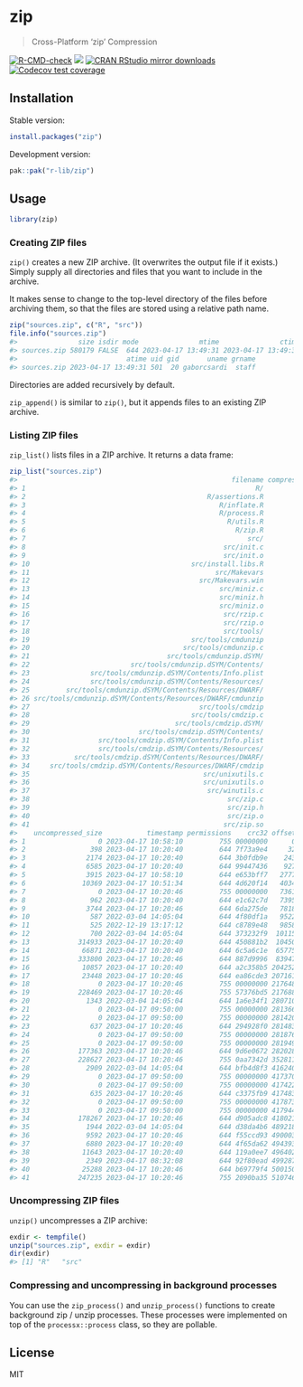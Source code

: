 
<!-- README.md is generated from README.Rmd. Please edit that file -->

# zip

> Cross-Platform ‘zip’ Compression

<!-- badges: start -->

[![R-CMD-check](https://github.com/r-lib/zip/actions/workflows/R-CMD-check.yaml/badge.svg)](https://github.com/r-lib/zip/actions/workflows/R-CMD-check.yaml)
[![](https://www.r-pkg.org/badges/version/zip)](https://www.r-pkg.org/pkg/zip)
[![CRAN RStudio mirror
downloads](https://cranlogs.r-pkg.org/badges/zip)](https://www.r-pkg.org/pkg/zip)
[![Codecov test
coverage](https://codecov.io/gh/r-lib/zip/branch/main/graph/badge.svg)](https://app.codecov.io/gh/r-lib/zip?branch=main)
<!-- badges: end -->

## Installation

Stable version:

``` r
install.packages("zip")
```

Development version:

``` r
pak::pak("r-lib/zip")
```

## Usage

``` r
library(zip)
```

### Creating ZIP files

`zip()` creates a new ZIP archive. (It overwrites the output file if it
exists.) Simply supply all directories and files that you want to
include in the archive.

It makes sense to change to the top-level directory of the files before
archiving them, so that the files are stored using a relative path name.

``` r
zip("sources.zip", c("R", "src"))
file.info("sources.zip")
#>               size isdir mode               mtime               ctime
#> sources.zip 580179 FALSE  644 2023-04-17 13:49:31 2023-04-17 13:49:31
#>                           atime uid gid       uname grname
#> sources.zip 2023-04-17 13:49:31 501  20 gaborcsardi  staff
```

Directories are added recursively by default.

`zip_append()` is similar to `zip()`, but it appends files to an
existing ZIP archive.

### Listing ZIP files

`zip_list()` lists files in a ZIP archive. It returns a data frame:

``` r
zip_list("sources.zip")
#>                                                     filename compressed_size
#> 1                                                         R/               0
#> 2                                             R/assertions.R             151
#> 3                                                R/inflate.R             627
#> 4                                                R/process.R            1793
#> 5                                                  R/utils.R            1202
#> 6                                                    R/zip.R            3274
#> 7                                                       src/               0
#> 8                                                 src/init.c             367
#> 9                                                 src/init.o            1648
#> 10                                        src/install.libs.R             272
#> 11                                              src/Makevars             199
#> 12                                          src/Makevars.win             273
#> 13                                               src/miniz.c           55268
#> 14                                               src/miniz.h           18115
#> 15                                               src/miniz.o          120248
#> 16                                                src/rzip.c            2853
#> 17                                                src/rzip.o           10431
#> 18                                                src/tools/               0
#> 19                                        src/tools/cmdunzip           62958
#> 20                                      src/tools/cmdunzip.c             590
#> 21                                  src/tools/cmdunzip.dSYM/               0
#> 22                         src/tools/cmdunzip.dSYM/Contents/               0
#> 23               src/tools/cmdunzip.dSYM/Contents/Info.plist             304
#> 24               src/tools/cmdunzip.dSYM/Contents/Resources/               0
#> 25         src/tools/cmdunzip.dSYM/Contents/Resources/DWARF/               0
#> 26 src/tools/cmdunzip.dSYM/Contents/Resources/DWARF/cmdunzip           70680
#> 27                                          src/tools/cmdzip           63367
#> 28                                        src/tools/cmdzip.c            1066
#> 29                                    src/tools/cmdzip.dSYM/               0
#> 30                           src/tools/cmdzip.dSYM/Contents/               0
#> 31                 src/tools/cmdzip.dSYM/Contents/Info.plist             303
#> 32                 src/tools/cmdzip.dSYM/Contents/Resources/               0
#> 33           src/tools/cmdzip.dSYM/Contents/Resources/DWARF/               0
#> 34     src/tools/cmdzip.dSYM/Contents/Resources/DWARF/cmdzip           71098
#> 35                                           src/unixutils.c             724
#> 36                                           src/unixutils.o            4329
#> 37                                            src/winutils.c            1949
#> 38                                                 src/zip.c            2830
#> 39                                                 src/zip.h             808
#> 40                                                 src/zip.o           10541
#> 41                                                src/zip.so           66645
#>    uncompressed_size           timestamp permissions    crc32 offset
#> 1                  0 2023-04-17 10:58:10         755 00000000      0
#> 2                398 2023-04-17 10:20:40         644 7f73a9e4     32
#> 3               2174 2023-04-17 10:20:40         644 3b0fdb9e    243
#> 4               6585 2023-04-17 10:20:40         644 99447436    927
#> 5               3915 2023-04-17 10:58:10         644 e653bff7   2777
#> 6              10369 2023-04-17 10:51:34         644 4d620f14   4034
#> 7                  0 2023-04-17 10:20:46         755 00000000   7361
#> 8                962 2023-04-17 10:20:40         644 e1c62c7d   7395
#> 9               3744 2023-04-17 10:20:46         644 6da275de   7818
#> 10               587 2022-03-04 14:05:04         644 4f80df1a   9522
#> 11               525 2022-12-19 13:17:12         644 c8789e48   9858
#> 12               700 2022-03-04 14:05:04         644 373232f9  10115
#> 13            314933 2023-04-17 10:20:40         644 450881b2  10450
#> 14             66871 2023-04-17 10:20:40         644 6c5a6c1e  65775
#> 15            333800 2023-04-17 10:20:46         644 887d9996  83947
#> 16             10857 2023-04-17 10:20:40         644 a2c358b5 204252
#> 17             23448 2023-04-17 10:20:46         644 ea86cde3 207161
#> 18                 0 2023-04-17 10:20:46         755 00000000 217648
#> 19            228469 2023-04-17 10:20:46         755 57376bd5 217688
#> 20              1343 2022-03-04 14:05:04         644 1a6e34f1 280710
#> 21                 0 2023-04-17 09:50:00         755 00000000 281366
#> 22                 0 2023-04-17 09:50:00         755 00000000 281420
#> 23               637 2023-04-17 10:20:46         644 294928f0 281483
#> 24                 0 2023-04-17 09:50:00         755 00000000 281876
#> 25                 0 2023-04-17 09:50:00         755 00000000 281949
#> 26            177363 2023-04-17 10:20:46         644 9d6e0672 282028
#> 27            228627 2023-04-17 10:20:46         755 0aa7342d 352811
#> 28              2909 2022-03-04 14:05:04         644 bfb4d8f3 416240
#> 29                 0 2023-04-17 09:50:00         755 00000000 417370
#> 30                 0 2023-04-17 09:50:00         755 00000000 417422
#> 31               635 2023-04-17 10:20:46         644 c3375fb9 417483
#> 32                 0 2023-04-17 09:50:00         755 00000000 417873
#> 33                 0 2023-04-17 09:50:00         755 00000000 417944
#> 34            178267 2023-04-17 10:20:46         644 d905adc8 418021
#> 35              1944 2022-03-04 14:05:04         644 d38da4b6 489218
#> 36              9592 2023-04-17 10:20:46         644 f55ccd93 490003
#> 37              6880 2023-04-17 10:20:40         644 4f65da62 494393
#> 38             11643 2023-04-17 10:20:40         644 119a0ee7 496402
#> 39              2349 2023-04-17 08:32:08         644 92f80ead 499287
#> 40             25288 2023-04-17 10:20:46         644 b69779f4 500150
#> 41            247235 2023-04-17 10:20:46         755 2090ba35 510746
```

### Uncompressing ZIP files

`unzip()` uncompresses a ZIP archive:

``` r
exdir <- tempfile()
unzip("sources.zip", exdir = exdir)
dir(exdir)
#> [1] "R"   "src"
```

### Compressing and uncompressing in background processes

You can use the `zip_process()` and `unzip_process()` functions to
create background zip / unzip processes. These processes were
implemented on top of the `processx::process` class, so they are
pollable.

## License

MIT
